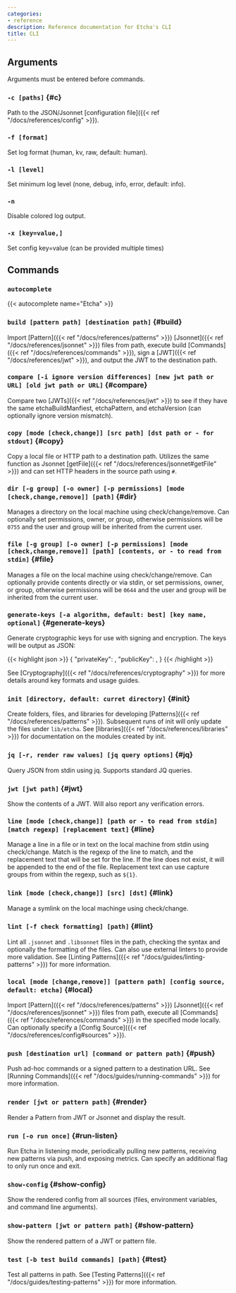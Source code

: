```yaml
---
categories:
- reference
description: Reference documentation for Etcha's CLI
title: CLI
---
```


## Arguments

Arguments must be entered before commands.

### `-c [paths]` {#c}

Path to the JSON/Jsonnet [configuration file]({{< ref "/docs/references/config" >}}).

### `-f [format]`

Set log format (human, kv, raw, default: human).

### `-l [level]`

Set minimum log level (none, debug, info, error, default: info).

### `-n`

Disable colored log output.

### `-x [key=value,]`

Set config key=value (can be provided multiple times)

## Commands

### `autocomplete`

{{< autocomplete name="Etcha" >}}

### `build [pattern path] [destination path]` {#build}

Import [Pattern]({{< ref "/docs/references/patterns" >}}) [Jsonnet]({{< ref "/docs/references/jsonnet" >}}) files from path, execute build [Commands]({{< ref "/docs/references/commands" >}}), sign a [JWT]({{< ref "/docs/references/jwt" >}}), and output the JWT to the destination path.

### `compare [-i ignore version differences] [new jwt path or URL] [old jwt path or URL]` {#compare}

Compare two [JWTs]({{< ref "/docs/references/jwt" >}}) to see if they have the same etchaBuildManfiest, etchaPattern, and etchaVersion (can optionally ignore version mismatch).

### `copy [mode [check,change]] [src path] [dst path or - for stdout]` {#copy}

Copy a local file or HTTP path to a destination path.  Utilizes the same function as Jsonnet [getFile]({{< ref "/docs/references/jsonnet#getFile" >}}) and can set HTTP headers in the source path using `#`.

### `dir [-g group] [-o owner] [-p permissions] [mode [check,change,remove]] [path]` {#dir}

Manages a directory on the local machine using check/change/remove.  Can optionally set permissions, owner, or group, otherwise permissions will be `0755` and the user and group will be inherited from the current user.

### `file [-g group] [-o owner] [-p permissions] [mode [check,change,remove]] [path] [contents, or - to read from stdin]` {#file}

Manages a file on the local machine using check/change/remove.  Can optionally provide contents directly or via stdin, or set permissions, owner, or group, otherwise permissions will be `0644` and the user and group will be inherited from the current user.

### `generate-keys [-a algorithm, default: best] [key name, optional]` {#generate-keys}

Generate cryptographic keys for use with signing and encryption.  The keys will be output as JSON:

{{< highlight json >}}
{
  "privateKey": <private key>,
  "publicKey": <public key>,
}
{{< /highlight >}}

See [Cryptography]({{< ref "/docs/references/cryptography" >}}) for more details around key formats and usage guides.

### `init [directory, default: curret directory]` {#init}

Create folders, files, and libraries for developing [Patterns]({{< ref "/docs/references/patterns" >}}).  Subsequent runs of init will only update the files under `lib/etcha`.  See [libraries]({{< ref "/docs/references/libraries" >}}) for documentation on the modules created by init.

### `jq [-r, render raw values] [jq query options]` {#jq}

Query JSON from stdin using jq.  Supports standard JQ queries.

### `jwt [jwt path]` {#jwt}

Show the contents of a JWT.  Will also report any verification errors.

### `line [mode [check,change]] [path or - to read from stdin] [match regexp] [replacement text]` {#line}

Manage a line in a file or in text on the local machine from stdin using check/change.  Match is the regexp of the line to match, and the replacement text that will be set for the line.  If the line does not exist, it will be appended to the end of the file.  Replacement text can use capture groups from within the regexp, such as `${1}`.

### `link [mode [check,change]] [src] [dst]` {#link}

Manage a symlink on the local machinge using check/change.

### `lint [-f check formatting] [path]` {#lint}

Lint all `.jsonnet` and `.libsonnet` files in the path, checking the syntax and optionally the formatting of the files.  Can also use external linters to provide more validation. See [Linting Patterns]({{< ref "/docs/guides/linting-patterns" >}}) for more information.

### `local [mode [change,remove]] [pattern path] [config source, default: etcha]` {#local}

Import [Pattern]({{< ref "/docs/references/patterns" >}}) [Jsonnet]({{< ref "/docs/references/jsonnet" >}}) files from path, execute all [Commands]({{< ref "/docs/references/commands" >}}) in the specified mode locally.  Can optionally specify a [Config Source]({{< ref "/docs/references/config#sources" >}}).

### `push [destination url] [command or pattern path]` {#push}

Push ad-hoc commands or a signed pattern to a destination URL.  See [Running Commands]({{< ref "/docs/guides/running-commands" >}}) for more information.

### `render [jwt or pattern path]` {#render}

Render a Pattern from JWT or Jsonnet and display the result.

### `run [-o run once]` {#run-listen}

Run Etcha in listening mode, periodically pulling new patterns, receiving new patterns via push, and exposing metrics.  Can specify an additional flag to only run once and exit.

### `show-config` {#show-config}

Show the rendered config from all sources (files, environment variables, and command line arguments).

### `show-pattern [jwt or pattern path]` {#show-pattern}

Show the rendered pattern of a JWT or pattern file.

### `test [-b test build commands] [path]` {#test}

Test all patterns in path.  See [Testing Patterns]({{< ref "/docs/guides/testing-patterns" >}}) for more information.
